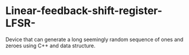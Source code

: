 # Linear-feedback-shift-register-LFSR-
Device that can generate a long seemingly random sequence of ones and zeroes using C++ and data structure.
